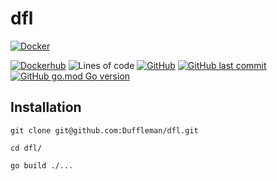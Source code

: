 # dfl

[![Docker](https://github.com/Duffleman/dfl/workflows/Docker/badge.svg)](https://hub.docker.com/repository/docker/duffleman/dfl)

[![Dockerhub](https://img.shields.io/docker/pulls/duffleman/dfl.svg)](https://hub.docker.com/repository/docker/duffleman/dfl)
![Lines of code](https://img.shields.io/tokei/lines/github/duffleman/dfl)
[![GitHub](https://img.shields.io/github/license/Duffleman/dfl)](https://github.com/Duffleman/dfl/blob/main/LICENSE)
[![GitHub last commit](https://img.shields.io/github/last-commit/duffleman/dfl)](https://github.com/Duffleman/dfl/commits/main)
[![GitHub go.mod Go version](https://img.shields.io/github/go-mod/go-version/Duffleman/dfl)](https://github.com/Duffleman/dfl/blob/main/go.mod)

## Installation

`git clone git@github.com:Duffleman/dfl.git`

`cd dfl/`

`go build ./...`
